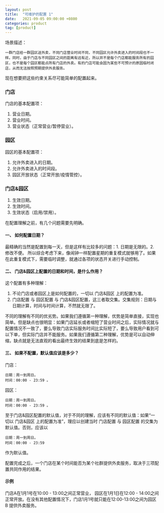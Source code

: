 ```yaml
---
layout: post
title:  "可维护的配置 1"
date:   2021-09-05 09:00:00 +0800
categories: product
tag: [product]
---
```


场景描述：

    一群门店给一群园区送外卖，不同门店营业时间不同，不同园区允许外卖进入的时间段也不一样。同时，由于门店与不同园区之间的距离有远有近，所以并不是每个门店都能服务所有的园区，也不是每个园区都能点所有门店的外卖。有的门店可能会因为某些不可预计的原因临时闭店，从而无法按照预期提供外卖服务。

<!-- more -->

现在想要把这些约束关系尽可能简单的配置起来。

### 门店
门店的基本配置项：

1. 营业日期。
2. 营业时间。
3. 营业状态（正常营业/暂停营业）。

### 园区

园区的基本配置项：

1. 允许外卖进入的日期。
2. 允许外卖进入的时间段。
3. 园区开放状态（正常开放/疫情管控）。

### 门店&园区

1. 生效日期。
2. 生效时间。
3. 生效状态（启用/禁用）。

在配置理解之前，有几个问题需要先明确。

#### 一、 如何配置日期？
最精确的当然是配置到每一天，但是这样有比较多的问题：1. 日期是无限的。2. 修改不便。
所以综合考虑下来，像闹钟一样配置星期的重复模式就够用了。如果在此重复模式下，需要临时调整，就通过各项的状态开关进行手动控制。

#### 二、 门店&园区上配置的日期和时间，是什么作用？
这个配置有多种理解：

1. 不论门店或者园区上是如何配置的，一切以 门店&园区 上的配置为准。
2. 门店配置 与 园区配置 与 门店&园区配置，这三者取交集。交集规则：日期与日期计算，时间与时间计算，不然就无限了。

不同的理解有不同的优劣势。如果我们遵循第一种理解，优势是简单直接，实现也简单。但是缺点也很明显：如果门店延长或者缩短了营业时间之后，实际情况就与配置情况不一致了，要么导致门店实际服务时间比实际短了，要么导致用户看到可以下单，但实际门店并不能服务。如果我们遵循第二种理解，优势是可以自动伸缩，缺点就是无法直观的看出最终生效的结果到底是怎样的。

#### 三、 如果不配置，默认值应该是多少？
门店：

    日期：周一到周日。
    时间：00:00 - 23:59 。

园区：

    日期：周一到周日。
    时间：00:00 - 23:59 。

至于门店&园区配置的默认值，对于不同的理解，应该有不同的默认值：如果“一切以 门店&园区 上的配置为准”，理应以创建当时 门店配置 与 园区配置 的交集为默认值。否则，应该以 

    日期：周一到周日。
    时间：00:00 - 23:59 

作为默认值。

配置完成之后，一个门店在某个时间能否为某个社群提供外卖服务，取决于三项配置共同作用的结果。

#### 示例
门店A在1月1号在10:00 - 13:00之间正常营业， 园区在1月1日在12:00 - 14:00之间正常开放。在没有其他配置情况下，门店1月1号就只能在12:00-13:00之间为园区 B 提供外卖服务。

